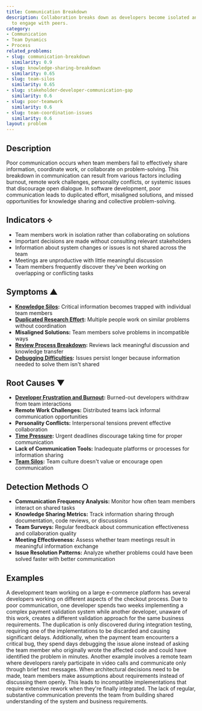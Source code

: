 ```yaml
---
title: Communication Breakdown
description: Collaboration breaks down as developers become isolated and less willing
  to engage with peers.
category:
- Communication
- Team Dynamics
- Process
related_problems:
- slug: communication-breakdown
  similarity: 0.9
- slug: knowledge-sharing-breakdown
  similarity: 0.65
- slug: team-silos
  similarity: 0.65
- slug: stakeholder-developer-communication-gap
  similarity: 0.6
- slug: poor-teamwork
  similarity: 0.6
- slug: team-coordination-issues
  similarity: 0.6
layout: problem
---
```


## Description

Poor communication occurs when team members fail to effectively share information, coordinate work, or collaborate on problem-solving. This breakdown in communication can result from various factors including burnout, remote work challenges, personality conflicts, or systemic issues that discourage open dialogue. In software development, poor communication leads to duplicated effort, misaligned solutions, and missed opportunities for knowledge sharing and collective problem-solving.

## Indicators ⟡
- Team members work in isolation rather than collaborating on solutions
- Important decisions are made without consulting relevant stakeholders
- Information about system changes or issues is not shared across the team
- Meetings are unproductive with little meaningful discussion
- Team members frequently discover they've been working on overlapping or conflicting tasks

## Symptoms ▲
- **[Knowledge Silos](knowledge-silos.md):** Critical information becomes trapped with individual team members
- **[Duplicated Research Effort](duplicated-research-effort.md):** Multiple people work on similar problems without coordination
- **Misaligned Solutions:** Team members solve problems in incompatible ways
- **[Review Process Breakdown](review-process-breakdown.md):** Reviews lack meaningful discussion and knowledge transfer
- **[Debugging Difficulties](debugging-difficulties.md):** Issues persist longer because information needed to solve them isn't shared

## Root Causes ▼
- **[Developer Frustration and Burnout](developer-frustration-and-burnout.md):** Burned-out developers withdraw from team interactions
- **Remote Work Challenges:** Distributed teams lack informal communication opportunities
- **Personality Conflicts:** Interpersonal tensions prevent effective collaboration
- **[Time Pressure](time-pressure.md):** Urgent deadlines discourage taking time for proper communication
- **Lack of Communication Tools:** Inadequate platforms or processes for information sharing
- **[Team Silos](team-silos.md):** Team culture doesn't value or encourage open communication

## Detection Methods ○
- **Communication Frequency Analysis:** Monitor how often team members interact on shared tasks
- **Knowledge Sharing Metrics:** Track information sharing through documentation, code reviews, or discussions
- **Team Surveys:** Regular feedback about communication effectiveness and collaboration quality
- **Meeting Effectiveness:** Assess whether team meetings result in meaningful information exchange
- **Issue Resolution Patterns:** Analyze whether problems could have been solved faster with better communication

## Examples

A development team working on a large e-commerce platform has several developers working on different aspects of the checkout process. Due to poor communication, one developer spends two weeks implementing a complex payment validation system while another developer, unaware of this work, creates a different validation approach for the same business requirements. The duplication is only discovered during integration testing, requiring one of the implementations to be discarded and causing significant delays. Additionally, when the payment team encounters a critical bug, they spend days debugging the issue alone instead of asking the team member who originally wrote the affected code and could have identified the problem in minutes. Another example involves a remote team where developers rarely participate in video calls and communicate only through brief text messages. When architectural decisions need to be made, team members make assumptions about requirements instead of discussing them openly. This leads to incompatible implementations that require extensive rework when they're finally integrated. The lack of regular, substantive communication prevents the team from building shared understanding of the system and business requirements.